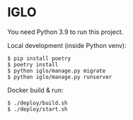 # IGLO

You need Python 3.9 to run this project. 

Local development (inside Python venv):

```
$ pip install poetry
$ poetry install
$ python iglo/manage.py migrate
$ python iglo/manage.py runserver
```

Docker build & run:

```
$ ./deploy/build.sh
$ ./deploy/start.sh
```
